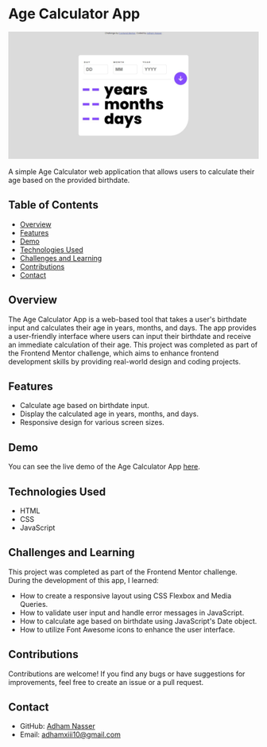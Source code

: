 # Age Calculator App

![Age Calculator App](./screenshot.png)

A simple Age Calculator web application that allows users to calculate their age based on the provided birthdate.

## Table of Contents

- [Overview](#overview)
- [Features](#features)
- [Demo](#demo)
- [Technologies Used](#technologies-used)
- [Challenges and Learning](#challenges-and-learning)
- [Contributions](#contributions)
- [Contact](#contact)

## Overview

The Age Calculator App is a web-based tool that takes a user's birthdate input and calculates their age in years, months, and days. The app provides a user-friendly interface where users can input their birthdate and receive an immediate calculation of their age. This project was completed as part of the Frontend Mentor challenge, which aims to enhance frontend development skills by providing real-world design and coding projects.

## Features

- Calculate age based on birthdate input.
- Display the calculated age in years, months, and days.
- Responsive design for various screen sizes.

## Demo

You can see the live demo of the Age Calculator App [here](https://age-calculator-seven-xi.vercel.app/).

## Technologies Used

- HTML
- CSS
- JavaScript

## Challenges and Learning

This project was completed as part of the Frontend Mentor challenge. During the development of this app, I learned:
- How to create a responsive layout using CSS Flexbox and Media Queries.
- How to validate user input and handle error messages in JavaScript.
- How to calculate age based on birthdate using JavaScript's Date object.
- How to utilize Font Awesome icons to enhance the user interface.

## Contributions

Contributions are welcome! If you find any bugs or have suggestions for improvements, feel free to create an issue or a pull request.


## Contact

- GitHub: [Adham Nasser](https://github.com/Adham-XIII)
- Email: [adhamxiii10@gmail.com](mailto:adhmxiii10@gmail.com)
